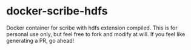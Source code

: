 docker-scribe-hdfs
=============

Docker container for scribe with hdfs extension compiled. This is for personal use only, but feel free to fork and modify at will. If you feel like generating a PR, go ahead!
